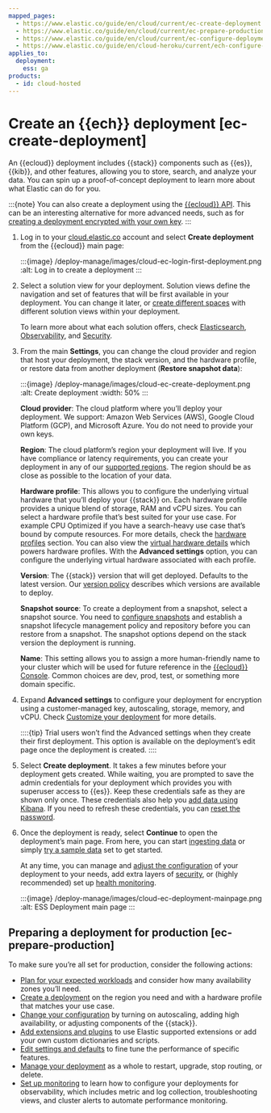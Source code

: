 ```yaml
---
mapped_pages:
  - https://www.elastic.co/guide/en/cloud/current/ec-create-deployment.html
  - https://www.elastic.co/guide/en/cloud/current/ec-prepare-production.html
  - https://www.elastic.co/guide/en/cloud/current/ec-configure-deployment-settings.html
  - https://www.elastic.co/guide/en/cloud-heroku/current/ech-configure-deployment-settings.html
applies_to:
  deployment:
    ess: ga
products:
  - id: cloud-hosted
---
```


# Create an {{ech}} deployment [ec-create-deployment]

An {{ecloud}} deployment includes {{stack}} components such as {{es}}, {{kib}}, and other features, allowing you to store, search, and analyze your data. You can spin up a proof-of-concept deployment to learn more about what Elastic can do for you.

:::{note}
You can also create a deployment using the [{{ecloud}} API](https://www.elastic.co/docs/api/doc/cloud/group/endpoint-deployments). This can be an interesting alternative for more advanced needs, such as for [creating a deployment encrypted with your own key](../../security/encrypt-deployment-with-customer-managed-encryption-key.md).
:::

1. Log in to your [cloud.elastic.co](https://cloud.elastic.co/login) account and select **Create deployment** from the {{ecloud}} main page:

    :::{image} /deploy-manage/images/cloud-ec-login-first-deployment.png
    :alt: Log in to create a deployment
    :::

1. Select a solution view for your deployment. Solution views define the navigation and set of features that will be first available in your deployment. You can change it later, or [create different spaces](/deploy-manage/manage-spaces.md) with different solution views within your deployment.

    To learn more about what each solution offers, check [Elasticsearch](/solutions/search/get-started.md), [Observability](/solutions/observability/get-started.md), and [Security](/solutions/security/get-started.md).

1. From the main **Settings**, you can change the cloud provider and region that host your deployment, the stack version, and the hardware profile, or restore data from another deployment (**Restore snapshot data**):

    :::{image} /deploy-manage/images/cloud-ec-create-deployment.png
    :alt: Create deployment
    :width: 50%
    :::

    **Cloud provider**: The cloud platform where you’ll deploy your deployment. We support: Amazon Web Services (AWS), Google Cloud Platform (GCP), and Microsoft Azure. You do not need to provide your own keys.

    **Region**: The cloud platform’s region your deployment will live. If you have compliance or latency requirements, you can create your deployment in any of our [supported regions](cloud://reference/cloud-hosted/regions.md). The region should be as close as possible to the location of your data.

    **Hardware profile**: This allows you to configure the underlying virtual hardware that you’ll deploy your {{stack}} on. Each hardware profile provides a unique blend of storage, RAM and vCPU sizes. You can select a hardware profile that’s best suited for your use case. For example CPU Optimized if you have a search-heavy use case that’s bound by compute resources. For more details, check the [hardware profiles](ec-change-hardware-profile.md) section. You can also view the [virtual hardware details](cloud://reference/cloud-hosted/hardware.md) which powers hardware profiles. With the **Advanced settings** option, you can configure the underlying virtual hardware associated with each profile.

    **Version**: The {{stack}} version that will get deployed. Defaults to the latest version. Our [version policy](available-stack-versions.md) describes which versions are available to deploy.

    **Snapshot source**: To create a deployment from a snapshot, select a snapshot source. You need to [configure snapshots](../../tools/snapshot-and-restore.md) and establish a snapshot lifecycle management policy and repository before you can restore from a snapshot. The snapshot options depend on the stack version the deployment is running.

    **Name**: This setting allows you to assign a more human-friendly name to your cluster which will be used for future reference in the [{{ecloud}} Console](https://cloud.elastic.co?page=docs&placement=docs-body). Common choices are dev, prod, test, or something more domain specific.

2. Expand **Advanced settings** to configure your deployment for encryption using a customer-managed key, autoscaling, storage, memory, and vCPU. Check [Customize your deployment](configure.md) for more details.

    ::::{tip}
    Trial users won’t find the Advanced settings when they create their first deployment. This option is available on the deployment’s edit page once the deployment is created.
    ::::

3. Select **Create deployment**. It takes a few minutes before your deployment gets created. While waiting, you are prompted to save the admin credentials for your deployment which provides you with superuser access to {{es}}. Keep these credentials safe as they are shown only once. These credentials also help you [add data using Kibana](../../../manage-data/ingest.md). If you need to refresh these credentials, you can [reset the password](../../users-roles/cluster-or-deployment-auth/built-in-users.md).
4. Once the deployment is ready, select **Continue** to open the deployment’s main page. From here, you can start [ingesting data](../../../manage-data/ingest.md) or simply [try a sample data](../../../explore-analyze/index.md#gs-get-data-into-kibana) set to get started.

    At any time, you can manage and [adjust the configuration](configure.md) of your deployment to your needs, add extra layers of [security](../../users-roles/cluster-or-deployment-auth.md), or (highly recommended) set up [health monitoring](../../monitor/stack-monitoring.md).

    :::{image} /deploy-manage/images/cloud-ec-deployment-mainpage.png
    :alt: ESS Deployment main page
    :::

## Preparing a deployment for production [ec-prepare-production]

To make sure you’re all set for production, consider the following actions:

* [Plan for your expected workloads](/deploy-manage/production-guidance.md) and consider how many availability zones you’ll need.
* [Create a deployment](/deploy-manage/deploy/elastic-cloud/create-an-elastic-cloud-hosted-deployment.md) on the region you need and with a hardware profile that matches your use case.
* [Change your configuration](/deploy-manage/deploy/elastic-cloud/ec-customize-deployment-components.md) by turning on autoscaling, adding high availability, or adjusting components of the {{stack}}.
* [Add extensions and plugins](/deploy-manage/deploy/elastic-cloud/add-plugins-extensions.md) to use Elastic supported extensions or add your own custom dictionaries and scripts.
* [Edit settings and defaults](/deploy-manage/deploy/elastic-cloud/edit-stack-settings.md) to fine tune the performance of specific features.
* [Manage your deployment](/deploy-manage/deploy/elastic-cloud/manage-deployments.md) as a whole to restart, upgrade, stop routing, or delete.
* [Set up monitoring](/deploy-manage/monitor/stack-monitoring/ece-ech-stack-monitoring.md) to learn how to configure your deployments for observability, which includes metric and log collection, troubleshooting views, and cluster alerts to automate performance monitoring.


